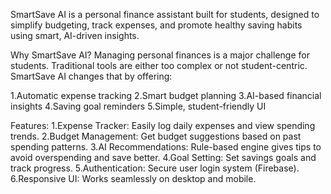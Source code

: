 SmartSave AI is a personal finance assistant built for students, designed to simplify budgeting, track expenses, and promote healthy saving habits using smart, AI-driven insights.

Why SmartSave AI?
Managing personal finances is a major challenge for students. Traditional tools are either too complex or not student-centric. SmartSave AI changes that by offering:

1.Automatic expense tracking
2.Smart budget planning
3.AI-based financial insights
4.Saving goal reminders
5.Simple, student-friendly UI

Features:
1.Expense Tracker: Easily log daily expenses and view spending trends.
2.Budget Management: Get budget suggestions based on past spending patterns.
3.AI Recommendations: Rule-based engine gives tips to avoid overspending and save better.
4.Goal Setting: Set savings goals and track progress.
5.Authentication: Secure user login system (Firebase).
6.Responsive UI: Works seamlessly on desktop and mobile.
